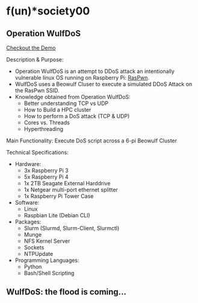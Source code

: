 # f(un)*society00
## Operation WulfDoS

[Checkout the Demo](https://www.youtube.com/watch?v=kQaJA66kncU&feature=youtu.be)

Description & Purpose:
  * Operation WulfDoS is an attempt to DDoS attack an intentionally vulnerable linux OS running on Raspberry Pi: [RasPwn](https://raspwn.org/index).
  * WulfDoS uses a Beowulf Cluser to execute a simulated DDoS Attack on the RasPwn SSID.
  * Knowledge obtained from Operation WulfDoS:
    - Better understanding TCP vs UDP
    - How to Build a HPC cluster
    - How to perform a DoS attack (TCP & UDP)
    - Cores vs. Threads
    - Hyperthreading

Main Functionality: Execute DoS script across a 6-pi Beowulf Cluster

Technical Specifications:
  * Hardware:
    - 3x Raspberry Pi 3
    - 5x Raspberry Pi 4
    - 1x 2TB Seagate External Harddrive
    - 1x Netgear multi-port ethernet splitter
    - 1x Raspberry Pi Tower Case
  * Software:
    - Linux
    - Raspbian Lite (Debian CLI)
  * Packages:
    - Slurm (Slurmd, Slurm-Client, Slurmctl)
    - Munge
    - NFS Kernel Server
    - Sockets
    - NTPUpdate
  * Programming Languages:
    - Python 
    - Bash/Shell Scripting

## WulfDoS: the flood is coming...
